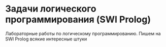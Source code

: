 # Задачи логического программирования (SWI Prolog)
Лабораторные работы по логическому программированию. Пишем на SWI Prolog всякие интересные штуки
